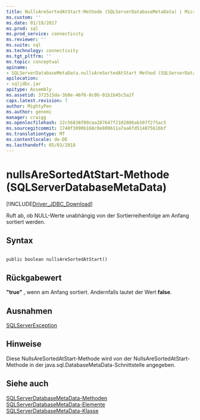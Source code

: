 ```yaml
---
title: NullsAreSortedAtStart-Methode (SQLServerDatabaseMetaData) | Microsoft Docs
ms.custom: ''
ms.date: 01/19/2017
ms.prod: sql
ms.prod_service: connectivity
ms.reviewer: ''
ms.suite: sql
ms.technology: connectivity
ms.tgt_pltfrm: ''
ms.topic: conceptual
apiname:
- SQLServerDatabaseMetaData.nullsAreSortedAtStart Method (SQLServerDatabaseMetaData)
apilocation:
- sqljdbc.jar
apitype: Assembly
ms.assetid: 372515da-3b0e-46f6-8c0b-01b1b45c5a2f
caps.latest.revision: 7
author: MightyPen
ms.author: genemi
manager: craigg
ms.openlocfilehash: 22c56838f09caa287647f2102806ab507f275ac5
ms.sourcegitcommit: 1740f3090b168c0e809611a7aa6fd514075616bf
ms.translationtype: MT
ms.contentlocale: de-DE
ms.lasthandoff: 05/03/2018
---
```

# <a name="nullsaresortedatstart-method-sqlserverdatabasemetadata"></a>nullsAreSortedAtStart-Methode (SQLServerDatabaseMetaData)
[!INCLUDE[Driver_JDBC_Download](../../../includes/driver_jdbc_download.md)]

  Ruft ab, ob NULL-Werte unabhängig von der Sortierreihenfolge am Anfang sortiert werden.  
  
## <a name="syntax"></a>Syntax  
  
```  
  
public boolean nullsAreSortedAtStart()  
```  
  
## <a name="return-value"></a>Rückgabewert  
 **"true"** , wenn am Anfang sortiert. Andernfalls lautet der Wert **false**.  
  
## <a name="exceptions"></a>Ausnahmen  
 [SQLServerException](../../../connect/jdbc/reference/sqlserverexception-class.md)  
  
## <a name="remarks"></a>Hinweise  
 Diese NullsAreSortedAtStart-Methode wird von der NullsAreSortedAtStart-Methode in der java.sql.DatabaseMetaData-Schnittstelle angegeben.  
  
## <a name="see-also"></a>Siehe auch  
 [SQLServerDatabaseMetaData-Methoden](../../../connect/jdbc/reference/sqlserverdatabasemetadata-methods.md)   
 [SQLServerDatabaseMetaData-Elemente](../../../connect/jdbc/reference/sqlserverdatabasemetadata-members.md)   
 [SQLServerDatabaseMetaData-Klasse](../../../connect/jdbc/reference/sqlserverdatabasemetadata-class.md)  
  
  
